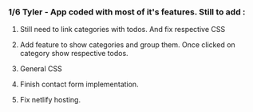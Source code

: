 ###

### 1/6 Tyler - App coded with most of it's features. Still to add :

1. Still need to link categories with todos. And fix respective CSS

2. Add feature to show categories and group them. Once clicked on category show respective todos.

3. General CSS

4. Finish contact form implementation.

5. Fix netlify hosting.